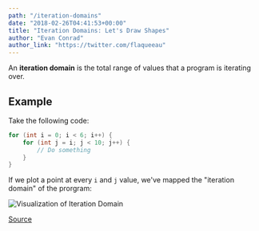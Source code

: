 ```yaml
---
path: "/iteration-domains"
date: "2018-02-26T04:41:53+00:00"
title: "Iteration Domains: Let's Draw Shapes"
author: "Evan Conrad"
author_link: "https://twitter.com/flaqueeau"
---
```


An **iteration domain** is the total range of values
that a program is iterating over.

## Example

Take the following code:

```C++
for (int i = 0; i < 6; i++) {
    for (int j = i; j < 10; j++) {
        // Do something
    }
}
```

If we plot a point at every `i` and `j` value, we've mapped the "iteration domain" of the prorgram:

![Visualization of Iteration Domain](https://i.imgur.com/O4eE95T.png)

[Source](https://www.cs.indiana.edu/~achauhan/Teaching/B629/2010-Fall/StudentPresns/PolyhedralModelOverview.pdf)
